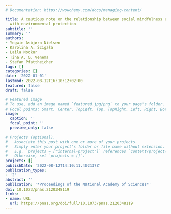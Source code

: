 ```yaml
---
# Documentation: https://wowchemy.com/docs/managing-content/

title: A cautious note on the relationship between social mindfulness and concern
  with environmental protection
subtitle: ''
summary: ''
authors:
- Yngwie Asbjørn Nielsen
- Karolina A. Ścigała
- Laila Nockur
- Tina A. G. Venema
- Stefan Pfattheicher
tags: []
categories: []
date: '2022-01-01'
lastmod: 2022-08-12T16:10:12+02:00
featured: false
draft: false

# Featured image
# To use, add an image named `featured.jpg/png` to your page's folder.
# Focal points: Smart, Center, TopLeft, Top, TopRight, Left, Right, BottomLeft, Bottom, BottomRight.
image:
  caption: ''
  focal_point: ''
  preview_only: false

# Projects (optional).
#   Associate this post with one or more of your projects.
#   Simply enter your project's folder or file name without extension.
#   E.g. `projects = ["internal-project"]` references `content/project/deep-learning/index.md`.
#   Otherwise, set `projects = []`.
projects: []
publishDate: '2022-08-12T14:10:11.402137Z'
publication_types:
- '2'
abstract: ''
publication: '*Proceedings of the National Academy of Sciences*'
doi: 10.1073/pnas.2120348119
links:
- name: URL
  url: https://pnas.org/doi/full/10.1073/pnas.2120348119
---
```

